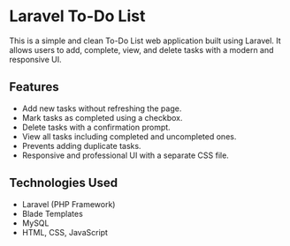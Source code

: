 # Laravel To-Do List

This is a simple and clean To-Do List web application built using Laravel. It allows users to add, complete, view, and delete tasks with a modern and responsive UI.

## Features

- Add new tasks without refreshing the page.
- Mark tasks as completed using a checkbox.
- Delete tasks with a confirmation prompt.
- View all tasks including completed and uncompleted ones.
- Prevents adding duplicate tasks.
- Responsive and professional UI with a separate CSS file.

## Technologies Used

- Laravel (PHP Framework)
- Blade Templates
- MySQL
- HTML, CSS, JavaScript
